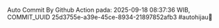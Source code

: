Auto Commit By Github Action pada: 2025-09-18 08:37:36 WIB, COMMIT_UUID 25d3755e-a39e-45ce-8934-21897852afb3 #autohijau🗿
